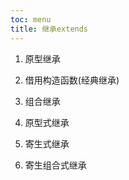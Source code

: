 ```yaml
---
toc: menu
title: 继承extends
---
```


1. 原型继承

2. 借用构造函数(经典继承)

3. 组合继承

4. 原型式继承

5. 寄生式继承

6. 寄生组合式继承
